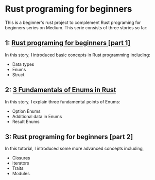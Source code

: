 # Rust programing for beginners
This is a beginner's rust project to complement Rust programing for beginners series on Medium. This serie consists of three stories so far:

## 1: [Rust programing for beginners \[part 1\]](https://medium.com/codex/rust-programing-for-beginners-in-6-mins-8fed31ce0fc2)
In this story, I introduced basic concepts in Rust programming including:
- Data types
- Enums
- Struct

## 2: [3 Fundamentals of Enums in Rust](https://medium.com/codex/3-fundamentals-of-enums-in-rust-36d33bf18782)
In this story, I explain three fundamental points of Enums:
- Option Enums
- Additional data in Enums
- Result Enums

## 3: Rust programing for beginners \[part 2\]
In this tutorial, I introduced some more advanced concepts including,
- Closures
- Iterators
- Traits
- Modules
